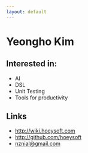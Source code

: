 ```yaml
---
layout: default
---
```

Yeongho Kim
===========

## Interested in:
- AI
- DSL
- Unit Testing
- Tools for productivity

## Links
- <http://wiki.hoeysoft.com>
- <http://github.com/hoeysoft>  
- <nznial@gmail.com>

